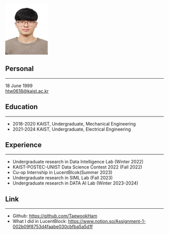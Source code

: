 
<!-- image -->
<img src="/assets/img/myPhoto.jpg" alt="함태욱(Taewook Ham)">

## Personal
---
18 June 1999<br/>
htw0618@kaist.ac.kr
## Education
---
- 2018-2020 KAIST, Undergraduate, Mechanical Engineering
- 2021-2024 KAIST, Undergraduate, Electrical Engineering

## Experience
---
- Undergraduate research in Data Intelligence Lab (Winter 2022)
- KAIST-POSTEC-UNIST Data Science Contest 2022 (Fall 2022)
- Cu-op Internship in LucentBlcok(Summer 2023)
- Undergraduate research in SIML Lab (Fall 2023)
- Undergraduate research in DATA AI Lab (Winter 2023-2024)

## Link
---
- Github: https://github.com/TaewookHam
- What I did in LucentBlock: https://www.notion.so/Assignment-1-002b09f8753d4faabe030cbfba5a5d1f


